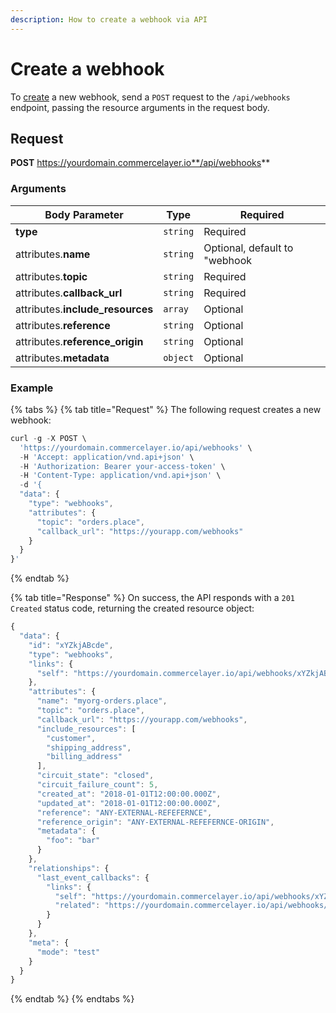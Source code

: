 ```yaml
---
description: How to create a webhook via API
---
```


# Create a webhook

To <a href="https://docs.commercelayer.io/developers/creating-resources" target="_blank">create</a> a new webhook, send a `POST` request to the `/api/webhooks` endpoint, passing the resource arguments in the request body.

## Request

**POST** https://yourdomain.commercelayer.io**/api/webhooks**

### Arguments

| Body Parameter | Type     | Required |
| -------------- | -------- | -------- |
| **type**       | `string` | Required |
| attributes.**name** | `string` | Optional, default to "webhook |
| attributes.**topic** | `string` | Required |
| attributes.**callback_url** | `string` | Required |
| attributes.**include_resources** | `array` | Optional |
| attributes.**reference** | `string` | Optional |
| attributes.**reference_origin** | `string` | Optional |
| attributes.**metadata** | `object` | Optional |

### Example

{% tabs %}
{% tab title="Request" %}
The following request creates a new webhook:

```javascript
curl -g -X POST \
  'https://yourdomain.commercelayer.io/api/webhooks' \
  -H 'Accept: application/vnd.api+json' \
  -H 'Authorization: Bearer your-access-token' \
  -H 'Content-Type: application/vnd.api+json' \
  -d '{
  "data": {
    "type": "webhooks",
    "attributes": {
      "topic": "orders.place",
      "callback_url": "https://yourapp.com/webhooks"
    }
  }
}'
```
{% endtab %}

{% tab title="Response" %}
On success, the API responds with a `201 Created` status code, returning the created resource object:

```javascript
{
  "data": {
    "id": "xYZkjABcde",
    "type": "webhooks",
    "links": {
      "self": "https://yourdomain.commercelayer.io/api/webhooks/xYZkjABcde"
    },
    "attributes": {
      "name": "myorg-orders.place",
      "topic": "orders.place",
      "callback_url": "https://yourapp.com/webhooks",
      "include_resources": [
        "customer",
        "shipping_address",
        "billing_address"
      ],
      "circuit_state": "closed",
      "circuit_failure_count": 5,
      "created_at": "2018-01-01T12:00:00.000Z",
      "updated_at": "2018-01-01T12:00:00.000Z",
      "reference": "ANY-EXTERNAL-REFEFERNCE",
      "reference_origin": "ANY-EXTERNAL-REFEFERNCE-ORIGIN",
      "metadata": {
        "foo": "bar"
      }
    },
    "relationships": {
      "last_event_callbacks": {
        "links": {
          "self": "https://yourdomain.commercelayer.io/api/webhooks/xYZkjABcde/relationships/last_event_callbacks",
          "related": "https://yourdomain.commercelayer.io/api/webhooks/xYZkjABcde/last_event_callbacks"
        }
      }
    },
    "meta": {
      "mode": "test"
    }
  }
}
```
{% endtab %}
{% endtabs %}

